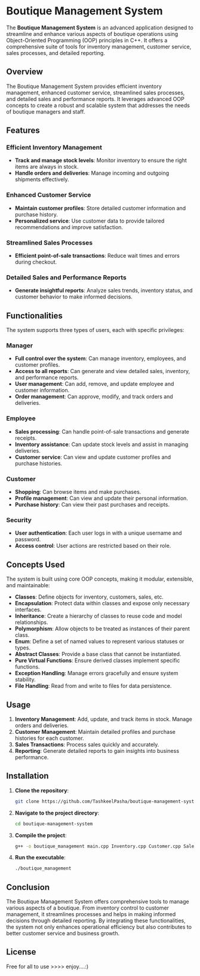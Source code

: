 # Boutique Management System

The **Boutique Management System** is an advanced application designed to streamline and enhance various aspects of boutique operations using Object-Oriented Programming (OOP) principles in C++. It offers a comprehensive suite of tools for inventory management, customer service, sales processes, and detailed reporting.

## Overview

The Boutique Management System provides efficient inventory management, enhanced customer service, streamlined sales processes, and detailed sales and performance reports. It leverages advanced OOP concepts to create a robust and scalable system that addresses the needs of boutique managers and staff.

## Features

### Efficient Inventory Management
- **Track and manage stock levels**: Monitor inventory to ensure the right items are always in stock.
- **Handle orders and deliveries**: Manage incoming and outgoing shipments effectively.

### Enhanced Customer Service
- **Maintain customer profiles**: Store detailed customer information and purchase history.
- **Personalized service**: Use customer data to provide tailored recommendations and improve satisfaction.

### Streamlined Sales Processes
- **Efficient point-of-sale transactions**: Reduce wait times and errors during checkout.

### Detailed Sales and Performance Reports
- **Generate insightful reports**: Analyze sales trends, inventory status, and customer behavior to make informed decisions.

## Functionalities

The system supports three types of users, each with specific privileges:

### Manager
- **Full control over the system**: Can manage inventory, employees, and customer profiles.
- **Access to all reports**: Can generate and view detailed sales, inventory, and performance reports.
- **User management**: Can add, remove, and update employee and customer information.
- **Order management**: Can approve, modify, and track orders and deliveries.

### Employee
- **Sales processing**: Can handle point-of-sale transactions and generate receipts.
- **Inventory assistance**: Can update stock levels and assist in managing deliveries.
- **Customer service**: Can view and update customer profiles and purchase histories.

### Customer
- **Shopping**: Can browse items and make purchases.
- **Profile management**: Can view and update their personal information.
- **Purchase history**: Can view their past purchases and receipts.

### Security
- **User authentication**: Each user logs in with a unique username and password.
- **Access control**: User actions are restricted based on their role.

## Concepts Used

The system is built using core OOP concepts, making it modular, extensible, and maintainable:
- **Classes**: Define objects for inventory, customers, sales, etc.
- **Encapsulation**: Protect data within classes and expose only necessary interfaces.
- **Inheritance**: Create a hierarchy of classes to reuse code and model relationships.
- **Polymorphism**: Allow objects to be treated as instances of their parent class.
- **Enum**: Define a set of named values to represent various statuses or types.
- **Abstract Classes**: Provide a base class that cannot be instantiated.
- **Pure Virtual Functions**: Ensure derived classes implement specific functions.
- **Exception Handling**: Manage errors gracefully and ensure system stability.
- **File Handling**: Read from and write to files for data persistence.

## Usage

1. **Inventory Management**: Add, update, and track items in stock. Manage orders and deliveries.
2. **Customer Management**: Maintain detailed profiles and purchase histories for each customer.
3. **Sales Transactions**: Process sales quickly and accurately.
4. **Reporting**: Generate detailed reports to gain insights into business performance.



## Installation

1. **Clone the repository**:
    ```sh
    git clone https://github.com/TashkeelPasha/boutique-management-system.git
    ```

2. **Navigate to the project directory**:
    ```sh
    cd boutique-management-system
    ```

3. **Compile the project**:
    ```sh
    g++ -o boutique_management main.cpp Inventory.cpp Customer.cpp Sales.cpp Report.cpp User.cpp
    ```

4. **Run the executable**:
    ```sh
    ./boutique_management
    ```

## Conclusion

The Boutique Management System offers comprehensive tools to manage various aspects of a boutique. From inventory control to customer management, it streamlines processes and helps in making informed decisions through detailed reporting. By integrating these functionalities, the system not only enhances operational efficiency but also contributes to better customer service and business growth.

## License

Free for all to use >>>> enjoy....:)
